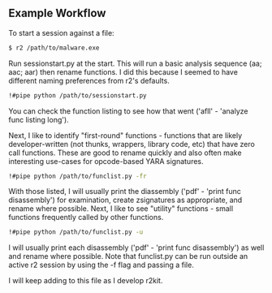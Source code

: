 ## Example Workflow

To start a session against a file:
```sh
$ r2 /path/to/malware.exe
```

Run sessionstart.py at the start. This will run a basic analysis sequence (aa; aac; aar) then rename functions. I did this because I seemed to have different naming preferences from r2's defaults.

```sh
!#pipe python /path/to/sessionstart.py
```

You can check the function listing to see how that went ('afll' - 'analyze func listing long').

Next, I like to identify "first-round" functions - functions that are likely developer-written (not thunks, wrappers, library code, etc) that have zero call functions. These are good to rename quickly and also often make interesting use-cases for opcode-based YARA signatures.

```sh
!#pipe python /path/to/funclist.py -fr
```

With those listed, I will usually print the diassembly ('pdf' - 'print func disassembly') for examination, create zsignatures as appropriate, and rename where possible. Next, I like to see "utility" functions - small functions frequently called by other functions.

```sh
!#pipe python /path/to/funclist.py -u
```

I will usually print each disassembly ('pdf' - 'print func disassembly') as well and rename where possible. Note that funclist.py can be run outside an active r2 session by using the -f flag and passing a file.

I will keep adding to this file as I develop r2kit.